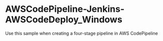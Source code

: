 # AWSCodePipeline-Jenkins-AWSCodeDeploy_Windows
Use this sample when creating a four-stage pipeline in AWS CodePipeline
